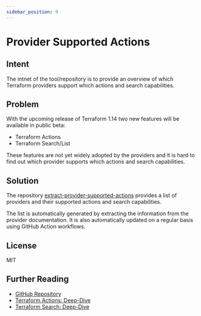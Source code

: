 ```yaml
---
sidebar_position: 9
---
```


# Provider Supported Actions

## Intent

The intnet of the tool/repository is to provide an overview of which Terraform providers support which actions and search capabilities.

## Problem

With the upcoming release of Terraform 1.14 two new features will be available in public beta:

- Terraform Actions
- Terraform Search/List

These features are not yet widely adopted by the providers and it is hard to find out which provider supports which actions and search capabilities.

## Solution

The repository [extract-provider-supported-actions](https://github.com/quixoticmonk/extract-provider-supported-actions) provides a list of providers and their supported actions and search capabilities.

The list is automatically generated by extracting the information from the provider documentation. It is also automatically updated on a regular basis using GitHub Action workflows.

## License

MIT

## Further Reading

- [GitHub Repository](https://github.com/quixoticmonk/extract-provider-supported-actions)
- [Terraform Actions: Deep-Dive](https://mattias.engineer/blog/2025/terraform-actions-deep-dive/)
- [Terraform Search: Deep-Dive](https://mattias.engineer/blog/2025/terraform-search-deep-dive/)
